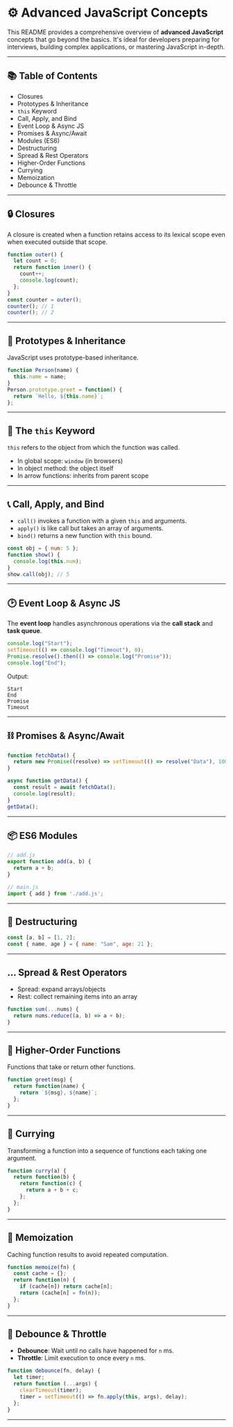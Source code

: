 ﻿# ⚙️ Advanced JavaScript Concepts

This README provides a comprehensive overview of **advanced JavaScript** concepts that go beyond the basics. It's ideal for developers preparing for interviews, building complex applications, or mastering JavaScript in-depth.

---

## 📚 Table of Contents

- Closures
- Prototypes & Inheritance
- `this` Keyword
- Call, Apply, and Bind
- Event Loop & Async JS
- Promises & Async/Await
- Modules (ES6)
- Destructuring
- Spread & Rest Operators
- Higher-Order Functions
- Currying
- Memoization
- Debounce & Throttle

---

## 🔒 Closures

A closure is created when a function retains access to its lexical scope even when executed outside that scope.

```javascript
function outer() {
  let count = 0;
  return function inner() {
    count++;
    console.log(count);
  };
}
const counter = outer();
counter(); // 1
counter(); // 2
```

---

## 🧬 Prototypes & Inheritance

JavaScript uses prototype-based inheritance.

```javascript
function Person(name) {
  this.name = name;
}
Person.prototype.greet = function() {
  return `Hello, ${this.name}`;
};
```

---

## 🤔 The `this` Keyword

`this` refers to the object from which the function was called.

- In global scope: `window` (in browsers)
- In object method: the object itself
- In arrow functions: inherits from parent scope

---

## 📞 Call, Apply, and Bind

- `call()` invokes a function with a given `this` and arguments.
- `apply()` is like call but takes an array of arguments.
- `bind()` returns a new function with `this` bound.

```javascript
const obj = { num: 5 };
function show() {
  console.log(this.num);
}
show.call(obj); // 5
```

---

## 🕑 Event Loop & Async JS

The **event loop** handles asynchronous operations via the **call stack** and **task queue**.

```javascript
console.log("Start");
setTimeout(() => console.log("Timeout"), 0);
Promise.resolve().then(() => console.log("Promise"));
console.log("End");
```

Output:
```
Start
End
Promise
Timeout
```

---

## ⛓️ Promises & Async/Await

```javascript
function fetchData() {
  return new Promise((resolve) => setTimeout(() => resolve("Data"), 1000));
}

async function getData() {
  const result = await fetchData();
  console.log(result);
}
getData();
```

---

## 📦 ES6 Modules

```javascript
// add.js
export function add(a, b) {
  return a + b;
}

// main.js
import { add } from './add.js';
```

---

## 🧰 Destructuring

```javascript
const [a, b] = [1, 2];
const { name, age } = { name: "Sam", age: 21 };
```

---

## ... Spread & Rest Operators

- Spread: expand arrays/objects
- Rest: collect remaining items into an array

```javascript
function sum(...nums) {
  return nums.reduce((a, b) => a + b);
}
```

---

## 🧠 Higher-Order Functions

Functions that take or return other functions.

```javascript
function greet(msg) {
  return function(name) {
    return `${msg}, ${name}`;
  };
}
```

---

## 🍛 Currying

Transforming a function into a sequence of functions each taking one argument.

```javascript
function curry(a) {
  return function(b) {
    return function(c) {
      return a + b + c;
    };
  };
}
```

---

## 🚀 Memoization

Caching function results to avoid repeated computation.

```javascript
function memoize(fn) {
  const cache = {};
  return function(n) {
    if (cache[n]) return cache[n];
    return (cache[n] = fn(n));
  };
}
```

---

## 🎯 Debounce & Throttle

- **Debounce**: Wait until no calls have happened for `n` ms.
- **Throttle**: Limit execution to once every `n` ms.

```javascript
function debounce(fn, delay) {
  let timer;
  return function (...args) {
    clearTimeout(timer);
    timer = setTimeout(() => fn.apply(this, args), delay);
  };
}
```

---

